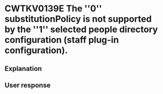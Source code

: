 # CWTKV0139E The ''0'' substitutionPolicy is not supported by the ''1'' selected people directory configuration (staff plug-in configuration).

## Explanation

## User response